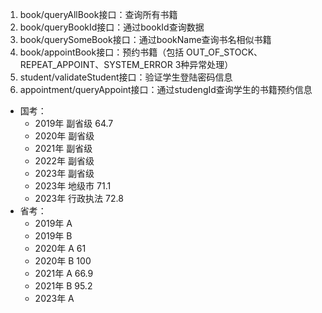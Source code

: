 1. book/queryAllBook接口：查询所有书籍
2. book/queryBookId接口：通过bookId查询数据
3. book/querySomeBook接口：通过bookName查询书名相似书籍
4. book/appointBook接口：预约书籍（包括 OUT_OF_STOCK、REPEAT_APPOINT、SYSTEM_ERROR 3种异常处理）
5. student/validateStudent接口：验证学生登陆密码信息
6. appointment/queryAppoint接口：通过studengId查询学生的书籍预约信息


- 国考：
  + 2019年 副省级 64.7
  + 2020年 副省级
  + 2021年 副省级
  + 2022年 副省级
  + 2023年 副省级
  + 2023年 地级市 71.1
  + 2023年 行政执法 72.8
- 省考：
  + 2019年 A
  + 2019年 B
  + 2020年 A 61
  + 2020年 B 100
  + 2021年 A 66.9
  + 2021年 B 95.2
  + 2023年 A
  
